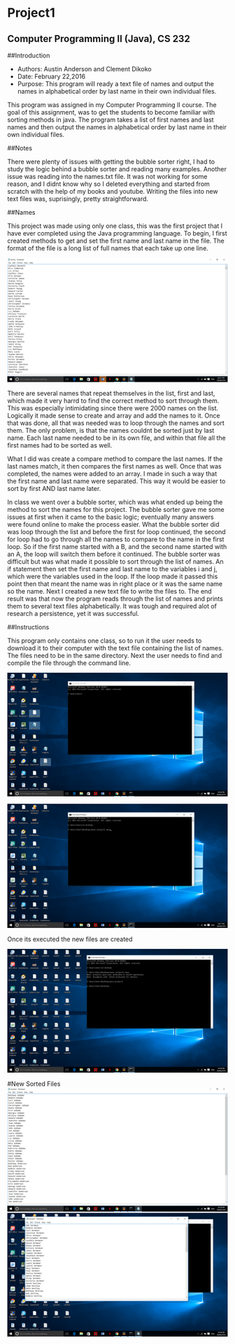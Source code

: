 # Project1
## Computer Programming II (Java), CS 232
##Introduction

* Authors: Austin Anderson and Clement Dikoko
* Date: February 22,2016
* Purpose: This program will ready a text file of names and output the names in alphabetical order by last name in their own individual files.

This program was assigned in my Computer Programming II course. The goal of this assignment, was to get the students to become familiar with sorting methods in java. The program takes a list of first names and last names and then output the names in alphabetical order by last name in their own individual files. 

##Notes

There were plenty of issues with getting the bubble sorter right, I had to study the logic behind a bubble sorter and reading many examples. Another issue was reading into the names.txt file. It was not working for some reason, and I didnt know why so I deleted everything and started from scratch with the help of my books and youtube. Writing the files into new text files was, suprisingly, pretty straightforward. 

##Names

This project was made using only one class, this was the first project that I have ever completed using the Java programming language.
To begin, I first created methods to get and set the first name and last name in the file. The format of the file is a long list of full names that each take up one line.

![alt](https://github.com/cdikoko/Project1/blob/master/Screenshot%20(29).png)

There are several names that repeat themselves in the list, first and last, which made it very harrd to find the correct method to sort through them. This was especially intimidating since there were 2000 names on the list. Logically it made sense to create and array and add the names to it. Once that was done, all that was needed was to loop through the names and sort them. The only problem, is that the names couldnt be sorted just by last name. Each last name needed to be in its own file, and within that file all the first names had to be sorted as well. 

What I did was create a compare method to compare the last names. If the last names match, it then compares the first names as well. Once that was completed, the names were added to an array. I made in such a way that the first name and last name were separated. This way it would be easier to sort by first AND last name later.

In class we went over a bubble sorter, which was what ended up being the method to sort the names for this project. The bubble sorter gave me some issues at first when it came to the basic logic; eventually many answers were found online to make the process easier. What the bubble sorter did was loop through the list and before the first for loop continued, the second for loop had to go through all the names to compare to the name in the first loop. So if the first name started with a B, and the second name started with an A, the loop will switch them before it continued. The bubble sorter was difficult but was what made it possible to sort through the list of names. An if statement then set the first name and last name to the variables i and j, which were the variables used in the loop. If the loop made it passed this point then that meant the name was in right place or it was the same name so the name. Next I created a new text file to write the files to. The end result was that now the program reads through the list of names and prints them to several text files alphabetically. It was tough and required alot of research a persistence, yet it was successful.


##Instructions

This program only contains one class, so to run it the user needs to download it to their computer with the text file containing the list of names. The files need to be in the same directory. Next the user needs to find and compile the file through the command line. 

![alt](https://github.com/cdikoko/Project1/blob/master/Screenshot%20(30).png)

![alt](https://github.com/cdikoko/Project1/blob/master/Screenshot%20(31).png)

Once its executed the new files are created

![alt](https://github.com/cdikoko/Project1/blob/master/Screenshot%20(32).png)

#New Sorted Files
![alt](https://github.com/cdikoko/Project1/blob/master/Screenshot%20(33).png)
![alt](https://github.com/cdikoko/Project1/blob/master/Screenshot%20(34).png)
